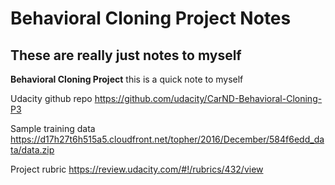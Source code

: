 # **Behavioral Cloning Project Notes**

## These are really just notes to myself

[//]: # (Image References)
[image1]: ./examples/placeholder.png "Model Visualization"
[image2]: ./examples/placeholder.png "Grayscaling"


**Behavioral Cloning Project**
this is a quick note to myself

Udacity github repo
https://github.com/udacity/CarND-Behavioral-Cloning-P3

Sample training data
https://d17h27t6h515a5.cloudfront.net/topher/2016/December/584f6edd_data/data.zip

Project rubric
https://review.udacity.com/#!/rubrics/432/view
